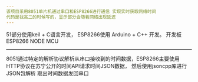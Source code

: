 ```yaml
---
该项目采用8051单片机通过串口和ESP8266进行通信 实现实时获取网络时间
代码是我高二的时候写的，显示部分会随着网络出现延迟
---
```


51部分使用keil + C语言开发， ESP8266使用 Arduino + C++ 开发。
开发板ESP8266 NODE MCU

---

8051通过特定的解析协议解析从串口接收到的时间数据，ESP8266主要使用HTTP协议在苏宁公开的时间API请求时间JSON数据，
然后使用jsoncpp库进行JSON包解析 取出时间数据发回串口

